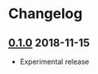 # Changelog

## [0.1.0](https://github.com/pmatseykanets/marketo-client-php/releases/tag/v0.1.0) 2018-11-15

- Experimental release
